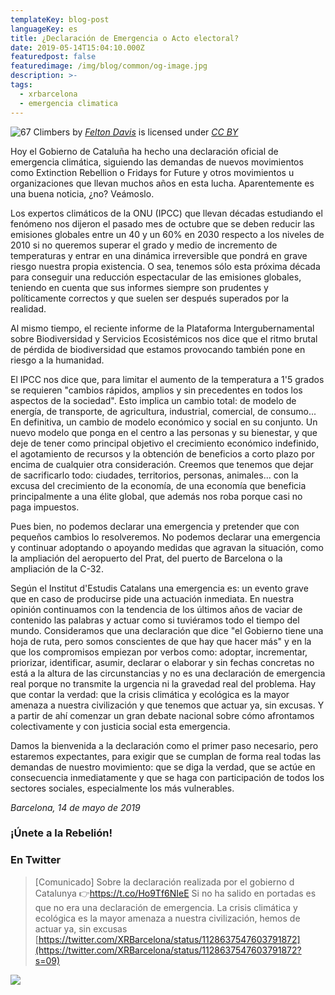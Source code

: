```yaml
---
templateKey: blog-post
languageKey: es
title: ¿Declaración de Emergencia o Acto electoral?
date: 2019-05-14T15:04:10.000Z
featuredpost: false
featuredimage: /img/blog/common/og-image.jpg
description: >-
tags:
  - xrbarcelona
  - emergencia climatica
---
```


![67 Climbers](/img/blog/2019-05-14-declare-emergency-felton-davis.jpg)
 by 
 [*Felton Davis*](https://www.flickr.com/people/106368363@N02) is licensed under 
 [*CC BY*](https://creativecommons.org/licenses/by/2.0/)

Hoy el Gobierno de Cataluña ha hecho una declaración oficial de emergencia climática, siguiendo las demandas de nuevos movimientos como Extinction Rebellion o Fridays for Future y otros movimientos u organizaciones que llevan muchos años en esta lucha. Aparentemente es una buena noticia, ¿no? Veámoslo.

Los expertos climáticos de la ONU (IPCC) que llevan décadas estudiando el fenómeno nos dijeron el pasado mes de octubre que se deben reducir las emisiones globales entre un 40 y un 60% en 2030 respecto a los niveles de 2010 si no queremos superar el grado y medio de incremento de temperaturas y entrar en una dinámica irreversible que pondrá en grave riesgo nuestra propia existencia. O sea, tenemos sólo esta próxima década para conseguir una reducción espectacular de las emisiones globales, teniendo en cuenta que sus informes siempre son prudentes y políticamente correctos y que suelen ser después superados por la realidad.

Al mismo tiempo, el reciente informe de la Plataforma Intergubernamental sobre Biodiversidad y Servicios Ecosistémicos nos dice que el ritmo brutal de pérdida de biodiversidad que estamos provocando también pone en riesgo a la humanidad.

El IPCC nos dice que, para limitar el aumento de la temperatura a 1'5 grados se requieren "cambios rápidos, amplios y sin precedentes en todos los aspectos de la sociedad". Esto implica un cambio total: de modelo de energía, de transporte, de agricultura, industrial, comercial, de consumo... En definitiva, un cambio de modelo económico y social en su conjunto. Un nuevo modelo que ponga en el centro a las personas y su bienestar, y que deje de tener como principal objetivo el crecimiento económico indefinido, el agotamiento de recursos y la obtención de beneficios a corto plazo por encima de cualquier otra consideración. Creemos que tenemos que dejar de sacrificarlo todo: ciudades, territorios, personas, animales... con la excusa del crecimiento de la economía, de una economía que beneficia principalmente a una élite global, que además nos roba porque casi no paga impuestos.

Pues bien, no podemos declarar una emergencia y pretender que con pequeños cambios lo resolveremos. No podemos declarar una emergencia y continuar adoptando o apoyando medidas que agravan la situación, como la ampliación del aeropuerto del Prat, del puerto de Barcelona o la ampliación de la C-32.

Según el Institut d'Estudis Catalans una emergencia es: un evento grave que en caso de producirse pide una actuación inmediata. En nuestra opinión continuamos con la tendencia de los últimos años de vaciar de contenido las palabras y actuar como si tuviéramos todo el tiempo del mundo. Consideramos que una declaración que dice "el Gobierno tiene una hoja de ruta, pero somos conscientes de que hay que hacer más" y en la que los compromisos empiezan por verbos como: adoptar, incrementar, priorizar, identificar, asumir, declarar o elaborar y sin fechas concretas no está a la altura de las circunstancias y no es una declaración de emergencia real porque no transmite la urgencia ni la gravedad real del problema. Hay que contar la verdad: que la crisis climática y ecológica es la mayor amenaza a nuestra civilización y que tenemos que actuar ya, sin excusas. Y a partir de ahí comenzar un gran debate nacional sobre cómo afrontamos colectivamente y con justicia social esta emergencia.

Damos la bienvenida a la declaración como el primer paso necesario, pero estaremos expectantes, para exigir que se cumplan de forma real todas las demandas de nuestro movimiento: que se diga la verdad, que se actúe en consecuencia inmediatamente y que se haga con participación de todos los sectores sociales, especialmente los más vulnerables.

*Barcelona, 14 de mayo de 2019*

### ¡Únete a la Rebelión!


### En Twitter

> [Comunicado] Sobre la declaración realizada por el gobierno d Catalunya 👉https://t.co/Ho9Tf6NIeE  Si no ha salido en portadas es que no era una declaración de emergencia. La crisis climática y ecológica es la mayor amenaza a nuestra civilización, hemos de actuar ya, sin excusas [https://twitter.com/XRBarcelona/status/1128637547603791872](https://twitter.com/XRBarcelona/status/1128637547603791872?s=09)

![](/img/blog/2019-05-14-girl-sign.jpg)